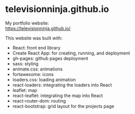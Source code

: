 # televisionninja.github.io

My portfolio website:<br />
https://televisionninja.github.io/

This website was built with:
- React: front end library
- Create React App: for creating, running, and deployment
- gh-pages: github pages deployment
- sass: styling
- animate.css: animations
- fortawesome: icons
- loaders.css: loading animation
- react-loaders: integrating the loaders into React
- leaflet: map
- react-leaflet: integrating the map into React
- react-router-dom: routing
- react-bootstrap: grid layout for the projects page
